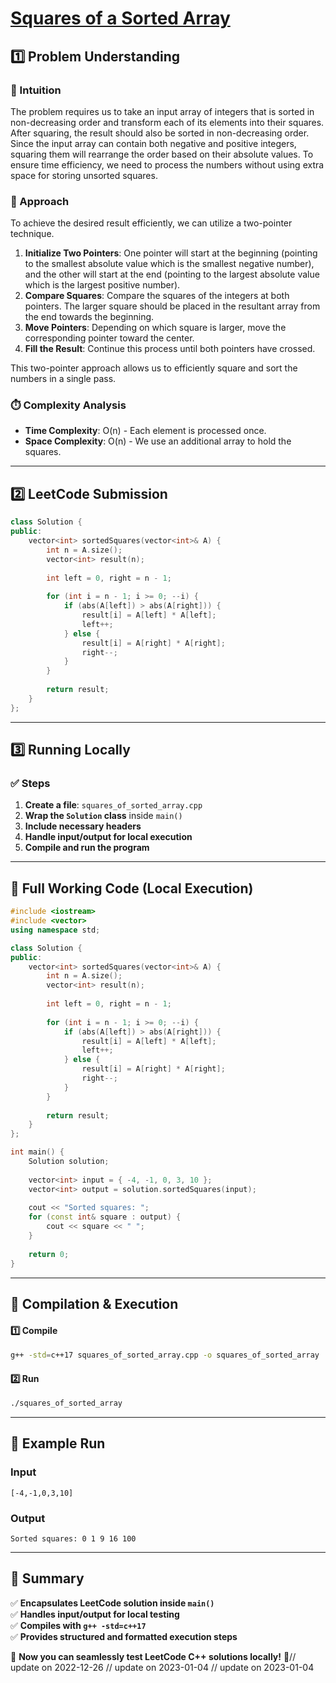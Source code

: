 # **[Squares of a Sorted Array](https://leetcode.com/problems/squares-of-a-sorted-array/description/)**  

## **1️⃣ Problem Understanding**  
### **📌 Intuition**  
The problem requires us to take an input array of integers that is sorted in non-decreasing order and transform each of its elements into their squares. After squaring, the result should also be sorted in non-decreasing order. Since the input array can contain both negative and positive integers, squaring them will rearrange the order based on their absolute values. To ensure time efficiency, we need to process the numbers without using extra space for storing unsorted squares.

### **🚀 Approach**  
To achieve the desired result efficiently, we can utilize a two-pointer technique. 
1. **Initialize Two Pointers**: One pointer will start at the beginning (pointing to the smallest absolute value which is the smallest negative number), and the other will start at the end (pointing to the largest absolute value which is the largest positive number).
2. **Compare Squares**: Compare the squares of the integers at both pointers. The larger square should be placed in the resultant array from the end towards the beginning.
3. **Move Pointers**: Depending on which square is larger, move the corresponding pointer toward the center.
4. **Fill the Result**: Continue this process until both pointers have crossed.

This two-pointer approach allows us to efficiently square and sort the numbers in a single pass.

### **⏱️ Complexity Analysis**  
- **Time Complexity**: O(n) - Each element is processed once.
- **Space Complexity**: O(n) - We use an additional array to hold the squares.

---  

## **2️⃣ LeetCode Submission**  
```cpp
class Solution {
public:
    vector<int> sortedSquares(vector<int>& A) {
        int n = A.size();
        vector<int> result(n);
        
        int left = 0, right = n - 1;
        
        for (int i = n - 1; i >= 0; --i) {
            if (abs(A[left]) > abs(A[right])) {
                result[i] = A[left] * A[left];
                left++;
            } else {
                result[i] = A[right] * A[right];
                right--;
            }
        }
        
        return result;
    }
};
```  

---  

## **3️⃣ Running Locally**  
### **✅ Steps**  
1. **Create a file**: `squares_of_sorted_array.cpp`  
2. **Wrap the `Solution` class** inside `main()`  
3. **Include necessary headers**  
4. **Handle input/output for local execution**  
5. **Compile and run the program**  

---  

## **📝 Full Working Code (Local Execution)**  
```cpp
#include <iostream>
#include <vector>
using namespace std;

class Solution {
public:
    vector<int> sortedSquares(vector<int>& A) {
        int n = A.size();
        vector<int> result(n);
        
        int left = 0, right = n - 1;
        
        for (int i = n - 1; i >= 0; --i) {
            if (abs(A[left]) > abs(A[right])) {
                result[i] = A[left] * A[left];
                left++;
            } else {
                result[i] = A[right] * A[right];
                right--;
            }
        }
        
        return result;
    }
};

int main() {
    Solution solution;
    
    vector<int> input = { -4, -1, 0, 3, 10 };
    vector<int> output = solution.sortedSquares(input);
    
    cout << "Sorted squares: ";
    for (const int& square : output) {
        cout << square << " ";
    }
    
    return 0;
}
```  

---  

## **🔧 Compilation & Execution**  
#### **1️⃣ Compile**  
```bash
g++ -std=c++17 squares_of_sorted_array.cpp -o squares_of_sorted_array
```  

#### **2️⃣ Run**  
```bash
./squares_of_sorted_array
```  

---  

## **🎯 Example Run**  
### **Input**  
```
[-4,-1,0,3,10]
```  
### **Output**  
```
Sorted squares: 0 1 9 16 100 
```  

---  

## **📌 Summary**  
✅ **Encapsulates LeetCode solution inside `main()`**  
✅ **Handles input/output for local testing**  
✅ **Compiles with `g++ -std=c++17`**  
✅ **Provides structured and formatted execution steps**  

🚀 **Now you can seamlessly test LeetCode C++ solutions locally!** 🚀// update on 2022-12-26
// update on 2023-01-04
// update on 2023-01-04
